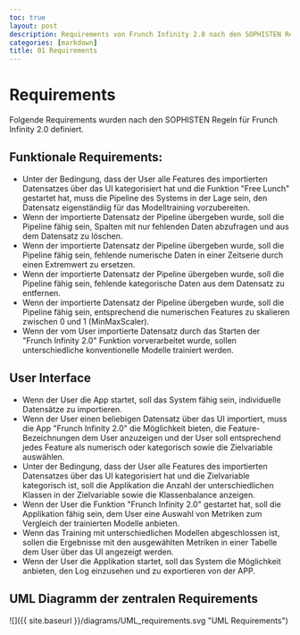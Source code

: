 ```yaml
---
toc: true
layout: post
description: Requirements von Frunch Infinity 2.0 nach den SOPHISTEN Regeln.
categories: [markdown]
title: 01 Requirements
---
```


# Requirements
Folgende Requirements wurden nach den SOPHISTEN Regeln für Frunch Infinity 2.0 definiert.

## Funktionale Requirements:
- Unter der Bedingung, dass der User alle Features des importierten Datensatzes über das UI kategorisiert hat und die Funktion "Free Lunch" gestartet hat, muss die Pipeline des Systems in der Lage sein, den Datensatz eigenständiig für das Modelltraining vorzubereiten.
- Wenn der importierte Datensatz der Pipeline übergeben wurde, soll die Pipeline fähig sein, Spalten mit nur fehlenden Daten abzufragen und aus dem Datensatz zu löschen. 
- Wenn der importierte Datensatz der Pipeline übergeben wurde, soll die Pipeline fähig sein, fehlende numerische Daten in einer Zeitserie durch einen Extremwert zu ersetzen.
- Wenn der importierte Datensatz der Pipeline übergeben wurde, soll die Pipeline fähig sein, fehlende kategorische Daten aus dem Datensatz zu entfernen.
- Wenn der importierte Datensatz der Pipeline übergeben wurde, soll die Pipeline fähig sein, entsprechend die numerischen Features zu skalieren zwischen 0 und 1 (MinMaxScaler).
- Wenn der vom User importierte Datensatz durch das Starten der "Frunch Infinity 2.0" Funktion vorverarbeitet wurde, sollen unterschiedliche konventionelle Modelle trainiert werden.

## User Interface

- Wenn der User die App startet, soll das System fähig sein, individuelle Datensätze zu importieren.
- Wenn der User einen beliebigen Datensatz über das UI importiert, muss die App "Frunch Infinity 2.0" die Möglichkeit bieten, die Feature-Bezeichnungen dem User anzuzeigen und der User soll entsprechend jedes Feature als numerisch oder kategorisch sowie die Zielvariable auswählen.
- Unter der Bedingung, dass der User alle Features des importierten Datensatzes über das UI kategorisiert hat und die Zielvariable kategorisch ist, soll die Applikation die Anzahl der unterschiedlichen Klassen in der Zielvariable sowie die Klassenbalance anzeigen.
- Wenn der User die Funktion "Frunch Infinity 2.0" gestartet hat, soll die Applikation fähig sein, dem User eine Auswahl von Metriken zum Vergleich der trainierten Modelle anbieten.
- Wenn das Training mit unterschiedlichen Modellen abgeschlossen ist, sollen die Ergebnisse mit den ausgewählten Metriken in einer Tabelle dem User über das UI angezeigt werden. 
- Wenn der User die Applikation startet, soll das System die Möglichkeit anbieten, den Log einzusehen und zu exportieren von der APP.

## UML Diagramm der zentralen Requirements
![]({{ site.baseurl }}/diagrams/UML_requirements.svg "UML Requirements")

